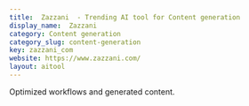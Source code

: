 ```yaml
---
title:  Zazzani  - Trending AI tool for Content generation
display_name:  Zazzani 
category: Content generation
category_slug: content-generation
key: zazzani_com
website: https://www.zazzani.com/
layout: aitool
---
```


Optimized workflows and generated content.
